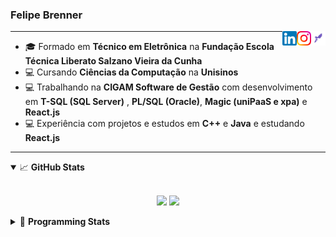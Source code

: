 <h3>Felipe Brenner</h3>

<a href="https://app.rocketseat.com.br/me/felipe-de-oliveira-brenner-conta-ignite" target="_blank" rel="nofollow"><img align="right" width="23rem" src="./assets/rocketseat.png" alt="Rocketseat: @felipe-de-oliveira-brenner-conta-ignite"/></a>
<a href="https://www.instagram.com/felipeobrenner/" target="_blank" rel="nofollow"><img align="right" width="23rem" src="./assets/instagram.png" alt="Instagram: @felipeobrenner"/></a>
<a href="https://www.linkedin.com/in/felipe-de-oliveira-brenner/" target="_blank" rel="nofollow"><img align="right" width="23rem" src="./assets/linkedin.png" alt="LinkedIn: @felipe-de-oliveira-brenner"/></a>

---

- 🎓 Formado em **Técnico em Eletrônica** na **Fundação Escola Técnica Liberato Salzano Vieira da Cunha**
- 💻 Cursando **Ciências da Computação** na **Unisinos**
- 💻 Trabalhando na **CIGAM Software de Gestão** com desenvolvimento em **T-SQL (SQL Server)** , **PL/SQL (Oracle)**, **Magic (uniPaaS e xpa)** e **React.js**
- 💻 Experiência com projetos e estudos em **C++** e **Java** e estudando **React.js**

---

<details open>
  <summary>📈 <b>GitHub Stats</b></summary>
  <br>
  <p align="center">
  <img src="https://github-readme-stats.vercel.app/api?username=felipebrenner&show_icons=true&theme=dark"/>
  <img src="https://github-readme-stats.vercel.app/api/top-langs/?username=felipebrenner&layout=compact&theme=dark">
  </p>

</details>

<details>
  <summary>🤖 <b>Programming Stats</b></summary>
  <br/>

  <!--START_SECTION:waka-->
**🐱 My GitHub Data** 

> 🏆 503 Contributions in the Year 2021
 > 
> 📦 128.3 kB Used in GitHub's Storage 
 > 
> 🚫 Not Opted to Hire
 > 
> 📜 20 Public Repositories 
 > 
> 🔑 1 Private Repository 
 > 
**I'm a Night 🦉** 

```text
🌞 Morning    40 commits     ██░░░░░░░░░░░░░░░░░░░░░░░   7.97% 
🌆 Daytime    128 commits    ██████░░░░░░░░░░░░░░░░░░░   25.5% 
🌃 Evening    311 commits    ███████████████░░░░░░░░░░   61.95% 
🌙 Night      23 commits     █░░░░░░░░░░░░░░░░░░░░░░░░   4.58%

```
📅 **I'm Most Productive on Sunday** 

```text
Monday       77 commits     ███░░░░░░░░░░░░░░░░░░░░░░   15.34% 
Tuesday      109 commits    █████░░░░░░░░░░░░░░░░░░░░   21.71% 
Wednesday    55 commits     ██░░░░░░░░░░░░░░░░░░░░░░░   10.96% 
Thursday     50 commits     ██░░░░░░░░░░░░░░░░░░░░░░░   9.96% 
Friday       27 commits     █░░░░░░░░░░░░░░░░░░░░░░░░   5.38% 
Saturday     63 commits     ███░░░░░░░░░░░░░░░░░░░░░░   12.55% 
Sunday       121 commits    ██████░░░░░░░░░░░░░░░░░░░   24.1%

```


📊 **This Week I Spent My Time On** 

```text
💬 Programming Languages: 
JSX                      15 hrs 45 mins      ███████████████░░░░░░░░░░   60.53% 
JSON                     8 hrs 9 mins        ███████░░░░░░░░░░░░░░░░░░   31.33% 
JavaScript               1 hr 10 mins        █░░░░░░░░░░░░░░░░░░░░░░░░   4.48% 
Other                    23 mins             ░░░░░░░░░░░░░░░░░░░░░░░░░   1.48% 
HTML                     14 mins             ░░░░░░░░░░░░░░░░░░░░░░░░░   0.96%

🔥 Editors: 
VS Code                  26 hrs 2 mins       █████████████████████████   100.0%

🐱‍💻 Projects: 
www_CGFrontEnd           14 hrs 7 mins       █████████████░░░░░░░░░░░░   54.26% 
www_CGFrontTemplate      8 hrs 9 mins        ███████░░░░░░░░░░░░░░░░░░   31.35% 
barcode-qrcode-reader    3 hrs 40 mins       ███░░░░░░░░░░░░░░░░░░░░░░   14.11% 
React-QR-Generator-Scanne4 mins              ░░░░░░░░░░░░░░░░░░░░░░░░░   0.28%

💻 Operating System: 
Linux                    25 hrs 17 mins      ████████████████████████░   97.13% 
Windows                  44 mins             ░░░░░░░░░░░░░░░░░░░░░░░░░   2.87%

```

**I Mostly Code in TypeScript** 

```text
TypeScript               8 repos             ██████████░░░░░░░░░░░░░░░   40.0% 
Java                     3 repos             ███░░░░░░░░░░░░░░░░░░░░░░   15.0% 
CSS                      2 repos             ██░░░░░░░░░░░░░░░░░░░░░░░   10.0% 
JavaScript               2 repos             ██░░░░░░░░░░░░░░░░░░░░░░░   10.0% 
Assembly                 1 repo              █░░░░░░░░░░░░░░░░░░░░░░░░   5.0%

```



 Last Updated on 28/10/2021
<!--END_SECTION:waka-->
</details>
